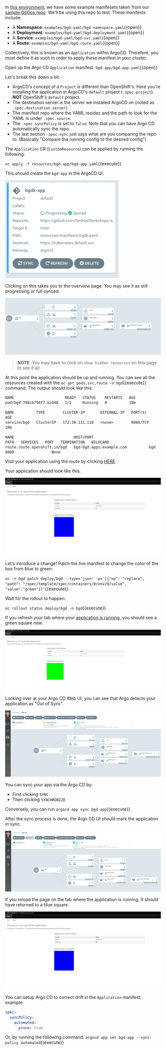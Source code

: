 In [this environment](examples/bgdk-yaml), we have
some example manifesets taken from our [sample GitOps
repo](https://github.com/redhat-developer-demos/openshift-gitops-examples).
We'll be uisng this repo to test. These manifests include:

* A **Namespace**: `examples/bgd-yaml/bgd-namespace.yaml`{{open}}
* A **Deployment**: `examples/bgd-yaml/bgd-deployment.yaml`{{open}}
* A **Service**: `examples/bgd-yaml/bgd-svc.yaml`{{open}}
* A **Route**: `examples/bgd-yaml/bgd-route.yaml`{{open}}

Collectively, this is known as an `Application` within ArgoCD. Therefore,
you must define it as such in order to apply these manifest in your
cluster.

Open up the Argo CD `Application` manifest: `bgd-app/bgd-app.yaml`{{open}}

Let's break this down a bit.

* ArgoCD's concept of a `Project` is different than OpenShift's. Here you're installing the application in ArgoCD's `default` project (`.spec.project`). **NOT** OpenShift's `default` project.
* The destination server is the server we installed ArgoCD on (noted as `.spec.destination.server`).
* The manifest repo where the YAML resides and the path to look for the YAML is under `.spec.source`.
* The `.spec.syncPolicy` is set to `false`. Note that you can have Argo CD automatically sync the repo.
* The last section `.spec.sync` just says what are you comparing the repo to. (Basically "Compare the running config to the desired config")

The `Application` CR (`CustomResource`) can be applied by running the following:

`oc apply -f resources/bgd-app/bgd-app.yaml`{{execute}}

This should create the `bgd-app` in the ArgoCD UI.

![bgdk-app](../../assets/gitops/bgdk-app.png)

Clicking on this takes you to the overview page. You may see it as still progressing or full synced. 

![synced-app](../../assets/gitops/synced-app.png)

> **NOTE**: You may have to click on `show hidden resources` on this page to see it all

At this point the application should be up and running. You can see
all the resources created with the `oc get pods,svc,route -n bgd`{{execute}}
command. The output should look like this:

```shell
NAME                       READY   STATUS    RESTARTS   AGE
pod/bgd-788cb756f7-kz448   1/1     Running   0          10m

NAME          TYPE        CLUSTER-IP       EXTERNAL-IP   PORT(S)    AGE
service/bgd   ClusterIP   172.30.111.118   <none>        8080/TCP   10m

NAME                           HOST/PORT                                PATH   SERVICES   PORT   TERMINATION   WILDCARD
route.route.openshift.io/bgd   bgd-bgd.apps.example.com          bgd        8080                 None
```

Visit your application using the route by clicking [HERE](http://bgd-bgd.[[HOST_SUBDOMAIN]]-80-[[KATACODA_HOST]].environments.katacoda.com)

Your application should look like this.

![bgd](../../assets/gitops/bgd.png)

Let's introduce a change! Patch the live manifest to change the color
of the box from blue to green:

`oc -n bgd patch deploy/bgd --type='json' -p='[{"op": "replace", "path": "/spec/template/spec/containers/0/env/0/value", "value":"green"}]'`{{execute}}

Wait for the rollout to happen:

`oc rollout status deploy/bgd -n bgd`{{execute}}

If you refresh your tab where your [application is
running](http://bgd-bgd.[[HOST_SUBDOMAIN]]-80-[[KATACODA_HOST]].environments.katacoda.com),
you should see a green square now.

![bgd-green](../../assets/gitops/bgd-green.png)

Looking over at your Argo CD Web UI, you can see that Argo detects your
application as "Out of Sync".

![outofsync](../../assets/gitops/out-of-sync.png)

You can sync your app via the Argo CD by:

* First clicking `SYNC`
* Then clicking `SYNCHRONIZE`

Conversely, you can run `argocd app sync bgd-app`{{execute}}

After the sync process is done, the Argo CD UI should mark the application in sync.

![fullysynced](../../assets/gitops/fullysynced.png)

If you reload the page on the tab where the application is running. It
should have returned to a blue square.

![bgd](../../assets/gitops/bgd.png)

You can setup Argo CD to correct drift in the `Application` manifest; example:

```yaml
spec:
  syncPolicy:
    automated:
      prune: true
```

Or, by running the following command: `argocd app set bgd-app --sync-policy automated`{{execute}}